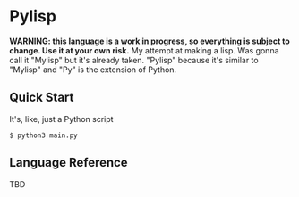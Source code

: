 # Pylisp
**WARNING: this language is a work in progress, so everything is subject to change. Use it at your own risk.**
My attempt at making a lisp. Was gonna call it "Mylisp" but it's already taken. "Pylisp" because it's similar to "Mylisp" and "Py" is the extension of Python.

## Quick Start
It's, like, just a Python script
```console
$ python3 main.py
```

## Language Reference
TBD
